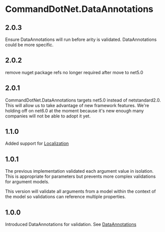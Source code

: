 # CommandDotNet.DataAnnotations

## 2.0.3

Ensure DataAnnotations will run before arity is validated. DataAnnotations could be more specific.

## 2.0.2

remove nuget package refs no longer required after move to net5.0

## 2.0.1

CommandDotNet.DataAnnotations targets net5.0 instead of netstandard2.0.  This will allow us to take advantage of new framework features.
We're holding off on net6.0 at the moment because it's new enough many companies will not be able to adopt it yet.

## 1.1.0

Added support for [Localization](../Localization/overview.md)

## 1.0.1

The previous implementation validated each argument value in isolation.
This is appropriate for parameters but prevents more complex validations for argument models.

This version will validate all arguments from a model within the context of the model so validations can reference multiple properties.

## 1.0.0

Introduced DataAnnotations for validation. See [DataAnnotations](../Arguments/data-annotations-validation.md)
